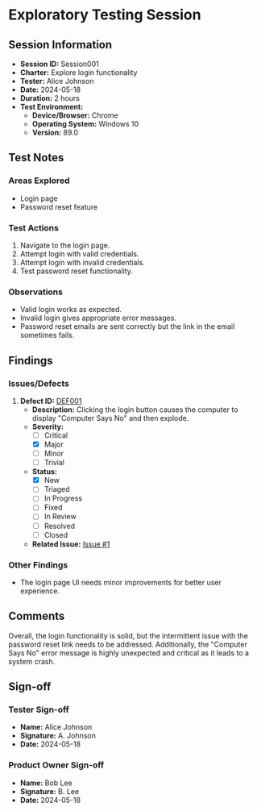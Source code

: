 # Exploratory Testing Session

## Session Information
- **Session ID:** Session001
- **Charter:** Explore login functionality
- **Tester:** Alice Johnson
- **Date:** 2024-05-18
- **Duration:** 2 hours
- **Test Environment:**
  - **Device/Browser:** Chrome
  - **Operating System:** Windows 10
  - **Version:** 89.0

## Test Notes
### Areas Explored
- Login page
- Password reset feature

### Test Actions
1. Navigate to the login page.
2. Attempt login with valid credentials.
3. Attempt login with invalid credentials.
4. Test password reset functionality.

### Observations
- Valid login works as expected.
- Invalid login gives appropriate error messages.
- Password reset emails are sent correctly but the link in the email sometimes fails.

## Findings
### Issues/Defects
1. **Defect ID:** [DEF001](../../defects/DEF001.md)
   - **Description:** Clicking the login button causes the computer to display "Computer Says No" and then explode.
   - **Severity:** 
     - [ ] Critical
     - [x] Major
     - [ ] Minor
     - [ ] Trivial
   - **Status:**
     - [x] New
     - [ ] Triaged
     - [ ] In Progress
     - [ ] Fixed
     - [ ] In Review
     - [ ] Resolved
     - [ ] Closed
   - **Related Issue:** [Issue #1](https://github.com/your-repo/issues/1)

### Other Findings
- The login page UI needs minor improvements for better user experience.

## Comments
Overall, the login functionality is solid, but the intermittent issue with the password reset link needs to be addressed. Additionally, the "Computer Says No" error message is highly unexpected and critical as it leads to a system crash.

## Sign-off
### Tester Sign-off
- **Name:** Alice Johnson
- **Signature:** A. Johnson
- **Date:** 2024-05-18

### Product Owner Sign-off
- **Name:** Bob Lee
- **Signature:** B. Lee
- **Date:** 2024-05-18
